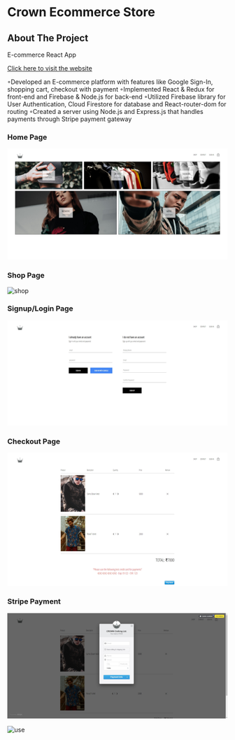 # Crown Ecommerce Store

<!-- ABOUT THE PROJECT -->
## About The Project

E-commerce React App

[Click here to visit the website](https://crown-clothing-react-project.herokuapp.com/)

◦Developed an E-commerce platform with features like Google Sign-In, shopping cart, checkout with payment
◦Implemented React & Redux for front-end and Firebase & Node.js for back-end
◦Utilized Firebase library for User Authentication, Cloud Firestore for database and React-router-dom for routing
◦Created a server using Node.js and Express.js that handles payments through Stripe payment gateway


### Home Page
![home](https://github.com/G-Samarth/crown-clothing/blob/master/images/screenshot1.jpg)
### Shop Page
![shop](https://github.com/G-Samarth/crown-clothing/blob/master/images/screenshot2.jpg)
### Signup/Login Page
![signup/login](https://github.com/G-Samarth/crown-clothing/blob/master/images/screenshot3.jpg)
### Checkout Page
![cart](https://github.com/G-Samarth/crown-clothing/blob/master/images/screenshot4.jpg)
### Stripe Payment
![stripe](https://github.com/G-Samarth/crown-clothing/blob/master/images/screenshot5.jpg)

![use](https://github.com/G-Samarth/crown-clothing/blob/master/images/record.gif)
